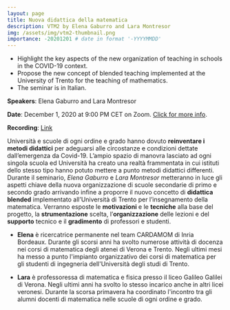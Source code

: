 ```yaml
---
layout: page
title: Nuova didattica della matematica
description: VTM2 by Elena Gaburro and Lara Montresor
img: /assets/img/vtm2-thumbnail.png
importance: -20201201 # date in format '-YYYYMMDD'
---
```


* Highlight the key aspects of the new organization of teaching in schools in the COVID-19 context.
* Propose the new concept of blended teaching implemented at the University of Trento for the teaching of mathematics.
* The seminar is in Italian.

**Speakers**: Elena Gaburro and Lara Montresor

**Date**: December 1, 2020 at 9:00 PM CET on Zoom. [Click for more info](https://www.di.univr.it/?ent=seminario&id=5220&lang=en).

**Recording**: [Link](https://univr.cloud.panopto.eu/Panopto/Pages/Viewer.aspx?id=2c778dce-0841-48c7-a80a-ac84018a53a1)

Università e scuole di ogni ordine e grado hanno dovuto **reinventare i metodi didattici** per adeguarsi alle circostanze e condizioni dettate dall’emergenza da Covid-19. L’ampio spazio di manovra lasciato ad ogni singola scuola ed Università ha creato una realtà frammentata in cui istituti dello stesso tipo hanno potuto mettere a punto metodi didattici differenti.
Durante il seminario, *Elena Gaburro* e *Lara Montresor* metteranno in luce gli aspetti chiave della nuova organizzazione di scuole secondarie di primo e secondo grado arrivando infine a proporre il nuovo concetto di **didattica blended** implementato all’Università di Trento per l’insegnamento della matematica. Verranno esposte le **motivazioni** e le **tecniche** alla base del progetto, la **strumentazione** scelta, l’**organizzazione** delle lezioni e del **supporto** tecnico e il **gradimento** di professori e studenti.

* **Elena** è ricercatrice permanente nel team CARDAMOM di Inria Bordeaux. Durante gli scorsi anni ha svolto numerose attività di docenza nei corsi di matematica degli atenei di Verona e Trento. Negli ultimi mesi ha messo a punto l'impianto organizzativo dei corsi di matematica per gli studenti di ingegneria dell'Università degli studi di Trento.

* **Lara** è professoressa di matematica e fisica presso il liceo Galileo Galilei di Verona. Negli ultimi anni ha svolto lo stesso incarico anche in altri licei veronesi. Durante la scorsa primavera ha coordinato l'incontro tra gli alumni docenti di matematica nelle scuole di ogni ordine e grado.
